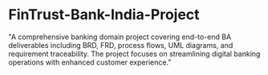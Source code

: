 # FinTrust-Bank-India-Project
"A comprehensive banking domain project covering end-to-end BA deliverables including BRD, FRD, process flows, UML diagrams, and requirement traceability. The project focuses on streamlining digital banking operations with enhanced customer experience."
